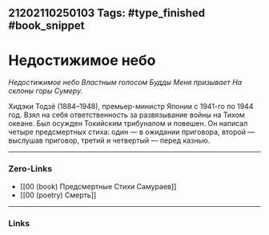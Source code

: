 21202110250103
Tags: #type_finished #book_snippet 
---
# Недостижимое небо

*Недостижимое небо
Властным голосом Будды
Меня призывает
На склоны горы Сумеру.*

Хидэки Тодзё (1884–1948), премьер-министр Японии с 1941-го по 1944 год. Взял на себя ответственность за развязывание войны на Тихом океане. Был осужден Токийским трибуналом и повешен. Он написал четыре предсмертных стиха: один — в ожидании приговора, второй — выслушав приговор, третий и четвертый — перед казнью. 

---
### Zero-Links
 - [[00 (book) Предсмертные Стихи Самураев]]
 - [[00 (poetry) Смерть]]
---
### Links
